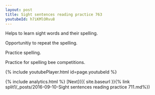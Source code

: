 ```yaml
---
layout: post
title: Sight sentences reading practice 763
youtubeId: h7iKMlORvu8
---
```

 
 
Helps to learn sight words and their spelling.

Opportunitiy to repeat the spelling. 

Practice spelling. 
 
Practice for spelling bee competitions. 
 
{% include youtubePlayer.html id=page.youtubeId %}
 
 
{% include analytics.html %} 
[Next]({{ site.baseurl }}{% link  split1/_posts/2016-09-10-Sight sentences reading practice 711.md%})
 
